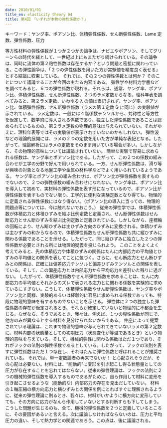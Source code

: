 ```yaml
---
date: 2010/01/01
title_en: elasticity theory 04
title: 第4回　「いずれが本物の弾性係数か？」
---
```


キーワード：ヤング率、ポアソン比、体積弾性係数、せん断弾性係数、Lame 定数、弾性係数、圧力

等方性材料の弾性係数が１つか２つかの論争は、ナビエやポアソン、そしてグリーンらの時代を緒として、一世紀以上にもまたがり続けられている。その論争は、同時に流体の第２粘性係数は存在するか？という問題と密接に関わっている。この弾性論争は、「２つの弾性係数を用いた方が実験値を精度良く表せる」とする結論に収束している。
それでは、その２つの弾性係数とは何か？ そのことについて議論することが今回の主たる内容である。
弾性学や材料力学書などを調べてみると、６つの弾性係数が現れる。それらは、通常、ヤング率、ポアソン比、体積弾性係数、せん断弾性係数、２つのラメ定数からなる。理科年表を調べてみると、第２ラメ定数、いわゆる λ の値は表記されず、ヤング率、ポアソン比、体積弾性係数、せん断弾性係数（ラメの第１定数 G に同じ）の実験値が示されている。
ラメ定数は、一般には４階係数テンソルから、対称性と等方性を仮定して、数学的に導入される係数であり、独立した弾性係数であることは認められているものの、第２ラメ定数の物理的意味は与えられていない。それがゆえに、理科年表等ではその実験値が表示されていないのかもしれない。
弾性波などの理論的展開には、ラメの２つの定数を用いた方が単純な表記となる。したがって、理論解析にはラメの定数をそのまま用いている場合が多い。しかしながら、その物理的意味については議論されていない。
簡単な実験で容易に求められる係数は、ヤング率とポアソン比である。したがって、この２つの係数の組み合わせが工学の分野で好んで用いられている。一方、せん断弾性係数は、滑り等が興味の対象となる地盤工学や金属の材料学などでよく用いられているようである。
ヤング率とポアソン比の組み合わせは、ポアソン比が弾性係数を表すものでないので、２つの弾性係数の組み合わせになれない。ヤング率は、ポアソン比を導入して初めて、実材料の弾性係数を表す形になっているので、ポアソン比が弾性係数を表すものでない限り、工学的に便利な実験定数となり得ても、物理的に定義される弾性係数にはなり得ない。（ポアソン比の導入に当っての、物理的問題点等については、今は触れないでおこう。）
従来の弾性学では、体積弾性係数が体積応力と体積ひずみを結ぶ比例定数と定義され、せん断弾性係数はせん断応力とせん断ひずみを結ぶ比例定数と定義されている。しかしながら、座標軸の回転により、せん断ひずみは主ひずみ方向のひずみに変換される。体積ひずみは主ひずみの和からなるので、体積弾性係数もせん断弾性係数も共に縦ひずみに関わる係数であることを示せる。したがって、同じ縦ひずみに独立した２つの弾性係数が必要とされる所には物理的疑義を投じられよう。
このことをよくよく考えてみると、先の体積応力や体積ひずみの関係はたんに内部応力の平均値とひずみの平均値との関係を表してことに気づく。さらに、せん断応力とせん断ひずみとの関係は、正確には偏差応力テンソルと偏差ひずみテンソルとの関係を表している。そして、この偏差応力とは内部応力から平均応力を差引いた残りに過ぎない。
したがって、体積弾性係数やせん断弾性係数を求めることは、たんに内部応力の平均値とそれからのズレで表される応力とに関わる係数を実験的に求めているにすぎない。こうして、体積弾性係数やせん断弾性係数は、ヤング率やポアソン比と同様、実験的あるいは経験的に容易に求められる係数であっても、特段に物理的意味を有するものでないことを示せる。
弾性体に２つの独立した弾性係数の存在が仮定されるとき、それらが確定していないと物理的に不都合を生じる。なぜなら、そうであるとき、我々は、例えば、１つの弾性係数が同じで、他方のみが異なるとする材料を見分けられないからである。
仲座によって提案されている理論は、これまで物理的意味が与えられてきていないラメの第２定数に、材料内部の状態量としての初期圧力（状態変化が等温であるとき）という物理的意味を与えている。そして、機械的弾性に関わる係数はただ１つであり、それがフックの法則の弾性係数であるとしている。したがって、フックの法則を表すに弾性係数はただ１つ存在し、それはたんに弾性係数と呼ばれることが推奨されている。
それでは、単一定数論者の再来でないか！ と心配されそうだが、その心配は必要ない。材料には、“能動的”に変形を引き起こし得る状態量としての圧力が存在することを忘れてはならない。従来の弾性理論は、フックの法則に２つの機械的弾性係数を導入するものであるがために、自ら作用して材料に変形を引き起こさせるような（能動的な）内部応力の存在を見出だしていない。
材料の１軸圧縮の横方向応力と横ひずみとの関係を例にとればすぐに理解されるように、従来の弾性理論に則るとき、我々は、材料がいかように横方向に変形していても、その方向に応力がなんら作用していないとする判断すらも下してしまう。
こうした問題が生じるのも、全て、機械的弾性係数を２つと定義しているところに、その要因があるいと言える。次に議論しなければならないのは、圧力と平均圧力の違い、そして熱力学との関連であろう。この点は、後に議論される。
